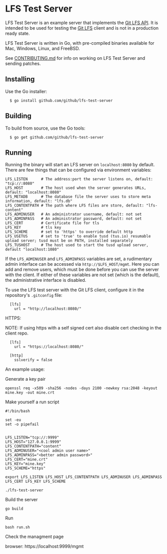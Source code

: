 LFS Test Server
======

[rel]: https://github.com/github/lfs-test-server/releases
[lfs]: https://github.com/github/git-lfs
[api]: https://github.com/github/git-lfs/tree/master/docs/api#readme

LFS Test Server is an example server that implements the [Git LFS API][api]. It
is intended to be used for testing the [Git LFS][lfs] client and is not in a
production ready state.

LFS Test Server is written in Go, with pre-compiled binaries available for Mac,
Windows, Linux, and FreeBSD.

See [CONTRIBUTING.md](CONTRIBUTING.md) for info on working on LFS Test Server and
sending patches.

## Installing

Use the Go installer:

```
  $ go install github.com/github/lfs-test-server
```


## Building

To build from source, use the Go tools:

```
  $ go get github.com/github/lfs-test-server
```


## Running

Running the binary will start an LFS server on `localhost:8080` by default.
There are few things that can be configured via environment variables:

    LFS_LISTEN      # The address:port the server listens on, default: "tcp://:8080"
    LFS_HOST        # The host used when the server generates URLs, default: "localhost:8080"
    LFS_METADB      # The database file the server uses to store meta information, default: "lfs.db"
    LFS_CONTENTPATH # The path where LFS files are store, default: "lfs-content"
    LFS_ADMINUSER   # An administrator username, default: not set
    LFS_ADMINPASS   # An administrator password, default: not set
    LFS_CERT        # Certificate file for tls
    LFS_KEY         # tls key
    LFS_SCHEME      # set to 'https' to override default http
    LFS_USETUS      # set to 'true' to enable tusd (tus.io) resumable upload server; tusd must be on PATH, installed separately
    LFS_TUSHOST     # The host used to start the tusd upload server, default "localhost:1080"

If the `LFS_ADMINUSER` and `LFS_ADMINPASS` variables are set, a
rudimentary admin interface can be accessed via
`http://$LFS_HOST/mgmt`. Here you can add and remove users, which must
be done before you can use the server with the client.  If either of
these variables are not set (which is the default), the administrative
interface is disabled.

To use the LFS test server with the Git LFS client, configure it in the repository's `.gitconfig` file:


```
  [lfs]
    url = "http://localhost:8080/"

```

HTTPS:

NOTE: If using https with a self signed cert also disable cert checking in the client repo.

```
  [lfs]
    url = "https://localhost:8080/"

  [http]
    sslverify = false

```


An example usage:


Generate a key pair
```
openssl req -x509 -sha256 -nodes -days 2100 -newkey rsa:2048 -keyout mine.key -out mine.crt
```

Make yourself a run script

```
#!/bin/bash

set -eu
set -o pipefail


LFS_LISTEN="tcp://:9999"
LFS_HOST="127.0.0.1:9999"
LFS_CONTENTPATH="content"
LFS_ADMINUSER="<cool admin user name>"
LFS_ADMINPASS="<better admin password>"
LFS_CERT="mine.crt"
LFS_KEY="mine.key"
LFS_SCHEME="https"

export LFS_LISTEN LFS_HOST LFS_CONTENTPATH LFS_ADMINUSER LFS_ADMINPASS LFS_CERT LFS_KEY LFS_SCHEME

./lfs-test-server

```

Build the server

```
go build

```

Run

```
bash run.sh

```

Check the managment page

browser: https://localhost:9999/mgmt


